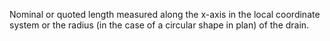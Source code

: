﻿Nominal or quoted length measured along the x-axis in the local coordinate system or the radius (in the case of a circular shape in plan) of the drain.
